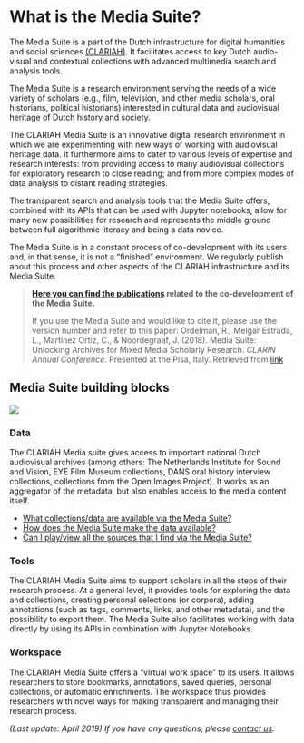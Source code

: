 # What is the Media Suite?

The Media Suite is a part of the Dutch infrastructure for digital humanities and social sciences  [(CLARIAH)](https://clariah.nl/). It facilitates access to key Dutch audio-visual and contextual collections with advanced multimedia search and analysis tools.

The Media Suite is a research environment serving the needs of a wide variety of scholars (e.g., film, television, and other media scholars, oral historians, political historians) interested in cultural data and audiovisual heritage of Dutch history and society.

The CLARIAH Media Suite is an innovative digital research environment in which we are experimenting with new ways of working with audiovisual heritage data. It furthermore aims to cater to various levels of expertise and research interests: from providing access to many audiovisual collections for exploratory research to close reading; and from more complex modes of data analysis to distant reading strategies. 

The transparent search and analysis tools that the Media Suite offers, combined with its APIs that can be used with Jupyter notebooks, allow for many new possibilities for research and represents the middle ground between full algorithmic literacy and being a data novice. 

The Media Suite is in a constant process of co-development with its users and, in that sense, it is not a “finished” environment. We regularly publish about this process and other aspects of the CLARIAH infrastructure and its Media Suite. 

> **[Here you can find the publications](https://www.zotero.org/groups/2288915/clariah_media_suite_research_and_dissemination_outputs) related to the co-development of the Media Suite.**
>
> If you use the Media Suite and would like to cite it, please use the version number and refer to this paper: Ordelman, R., Melgar Estrada, L., Martínez Ortiz, C., & Noordegraaf, J. (2018). Media Suite: Unlocking Archives for Mixed Media Scholarly Research. *CLARIN Annual Conference*. Presented at the Pisa, Italy. Retrieved from [link](http://www.ep.liu.se/ecp/article.asp?issue=159&article=014&volume=)

## Media Suite building blocks

<img src="https://raw.githubusercontent.com/CLARIAH/mediasuite-info/master/docs/_images/media-suite-illustration.png" />

### Data

The CLARIAH Media suite gives access to important national Dutch audiovisual archives (among others: The Netherlands Institute for Sound and Vision, EYE Film Museum collections, DANS oral history interview collections, collections from the Open Images Project). It works as an aggregator of the metadata, but also enables access to the media content itself.

- [What collections/data are available via the Media Suite?](http://mediasuite.clariah.nl/documentation/faq/what-data)
- [How does the Media Suite make the data available?](http://mediasuite.clariah.nl/documentation/faq/how-data-is-made-available)
- [Can I play/view all the sources that I find via the Media Suite?](<http://mediasuite.clariah.nl/documentation/faq/can-play-view>)

### Tools

The CLARIAH Media Suite aims to support scholars in all the steps of their research process. At a general level, it provides tools for exploring the data and collections, creating personal selections (or corpora), adding annotations (such as tags, comments, links, and other metadata), and the possibility to export them. The Media Suite also facilitates working with data directly by using its APIs in combination with Jupyter Notebooks.

### Workspace

The CLARIAH Media Suite offers a “virtual work space” to its users. It allows researchers to store bookmarks, annotations, saved queries, personal collections, or automatic enrichments. The workspace thus provides researchers with novel ways for making transparent and managing their research process. 



*(Last update: April 2019)* *If you have any questions, please [contact us]( https://mediasuite.clariah.nl/contact ).*